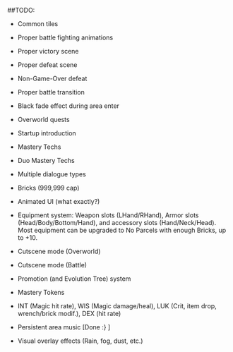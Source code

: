 ##TODO:

- Common tiles
- Proper battle fighting animations
- Proper victory scene
- Proper defeat scene
- Non-Game-Over defeat 
- Proper battle transition
- Black fade effect during area enter
- Overworld quests
- Startup introduction
- Mastery Techs
- Duo Mastery Techs
- Multiple dialogue types

- Bricks (999,999 cap)
- Animated UI (what exactly?)
- Equipment system:
Weapon slots (LHand/RHand), Armor slots (Head/Body/Bottom/Hand), and accessory slots (Hand/Neck/Head).
Most equipment can be upgraded to No Parcels with enough Bricks, up to +10.

- Cutscene mode (Overworld)
- Cutscene mode (Battle)
- Promotion (and Evolution Tree) system
- Mastery Tokens
- INT (Magic hit rate), WIS (Magic damage/heal),
LUK (Crit, item drop, wrench/brick modif.), DEX (hit rate)
- Persistent area music [Done :}   ]
- Visual overlay effects (Rain, fog, dust, etc.)